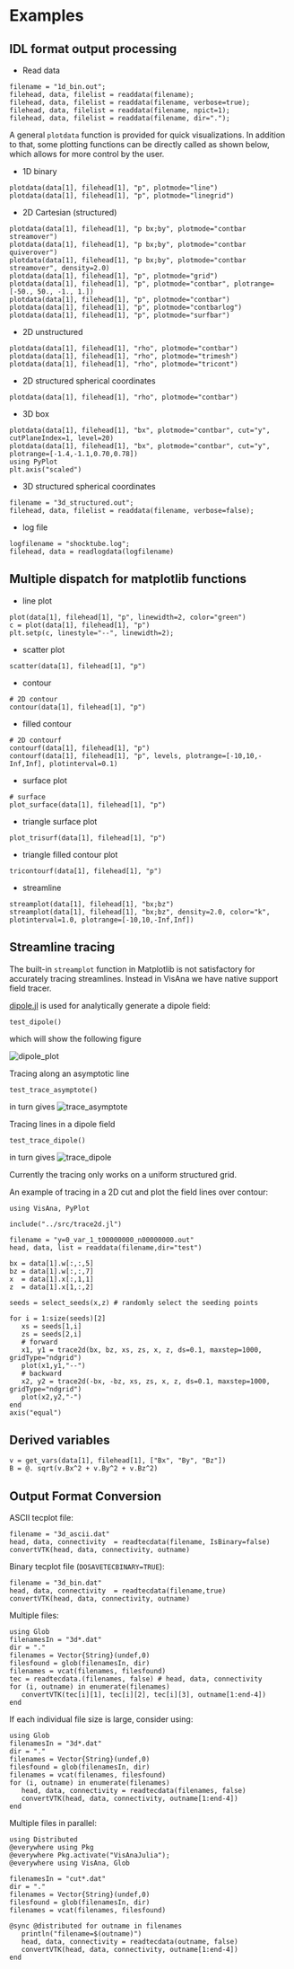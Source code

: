 # Examples

## IDL format output processing

- Read data
```
filename = "1d_bin.out";
filehead, data, filelist = readdata(filename);
filehead, data, filelist = readdata(filename, verbose=true);
filehead, data, filelist = readdata(filename, npict=1);
filehead, data, filelist = readdata(filename, dir=".");
```

A general `plotdata` function is provided for quick visualizations. In addition to that, some plotting functions can be directly called as shown below, which allows for more control by the user.

- 1D binary
```
plotdata(data[1], filehead[1], "p", plotmode="line")
plotdata(data[1], filehead[1], "p", plotmode="linegrid")
```

- 2D Cartesian (structured)
```
plotdata(data[1], filehead[1], "p bx;by", plotmode="contbar streamover")
plotdata(data[1], filehead[1], "p bx;by", plotmode="contbar quiverover")
plotdata(data[1], filehead[1], "p bx;by", plotmode="contbar streamover", density=2.0)
plotdata(data[1], filehead[1], "p", plotmode="grid")
plotdata(data[1], filehead[1], "p", plotmode="contbar", plotrange=[-50., 50., -1., 1.])
plotdata(data[1], filehead[1], "p", plotmode="contbar")
plotdata(data[1], filehead[1], "p", plotmode="contbarlog")
plotdata(data[1], filehead[1], "p", plotmode="surfbar")
```

- 2D unstructured
```
plotdata(data[1], filehead[1], "rho", plotmode="contbar")
plotdata(data[1], filehead[1], "rho", plotmode="trimesh")
plotdata(data[1], filehead[1], "rho", plotmode="tricont")
```

- 2D structured spherical coordinates
```
plotdata(data[1], filehead[1], "rho", plotmode="contbar")
```

- 3D box
```
plotdata(data[1], filehead[1], "bx", plotmode="contbar", cut="y", cutPlaneIndex=1, level=20)
plotdata(data[1], filehead[1], "bx", plotmode="contbar", cut="y", plotrange=[-1.4,-1.1,0.70,0.78])
using PyPlot
plt.axis("scaled")
```

- 3D structured spherical coordinates
```
filename = "3d_structured.out";
filehead, data, filelist = readdata(filename, verbose=false);
```

- log file
```
logfilename = "shocktube.log";
filehead, data = readlogdata(logfilename)
```

## Multiple dispatch for matplotlib functions
- line plot
```
plot(data[1], filehead[1], "p", linewidth=2, color="green")
c = plot(data[1], filehead[1], "p")
plt.setp(c, linestyle="--", linewidth=2);
```

- scatter plot
```
scatter(data[1], filehead[1], "p")
```

- contour
```
# 2D contour
contour(data[1], filehead[1], "p")
```

- filled contour
```
# 2D contourf
contourf(data[1], filehead[1], "p")
contourf(data[1], filehead[1], "p", levels, plotrange=[-10,10,-Inf,Inf], plotinterval=0.1)
```

- surface plot
```
# surface
plot_surface(data[1], filehead[1], "p")
```

- triangle surface plot
```
plot_trisurf(data[1], filehead[1], "p")
```

- triangle filled contour plot
```
tricontourf(data[1], filehead[1], "p")
```

- streamline
```
streamplot(data[1], filehead[1], "bx;bz")
streamplot(data[1], filehead[1], "bx;bz", density=2.0, color="k", plotinterval=1.0, plotrange=[-10,10,-Inf,Inf])
```

## Streamline tracing

The built-in `streamplot` function in Matplotlib is not satisfactory for accurately tracing streamlines. Instead in VisAna we have native support field tracer.

[dipole.jl](https://github.com/henry2004y/VisAnaJulia/blob/master/src/dipole.jl) is used for analytically generate a dipole field:
```
test_dipole()
```
which will show the following figure

![dipole_plot](https://github.com/henry2004y/VisAnaJulia/blob/master/docs/src/images/dipole_plot.png "Dipole field")

Tracing along an asymptotic line
```
test_trace_asymptote()
```
in turn gives
![trace_asymptote](https://github.com/henry2004y/VisAnaJulia/blob/master/docs/src/images/trace_asymptote.png "Tracing in an asymptotic field")

Tracing lines in a dipole field
```
test_trace_dipole()
```
in turn gives
![trace_dipole](https://github.com/henry2004y/VisAnaJulia/blob/master/docs/src/images/trace_dipole.png "Tracing in a dipole field")

Currently the tracing only works on a uniform structured grid.

An example of tracing in a 2D cut and plot the field lines over contour:
```
using VisAna, PyPlot

include("../src/trace2d.jl")

filename = "y=0_var_1_t00000000_n00000000.out"
head, data, list = readdata(filename,dir="test")

bx = data[1].w[:,:,5]
bz = data[1].w[:,:,7]
x  = data[1].x[:,1,1]
z  = data[1].x[1,:,2]

seeds = select_seeds(x,z) # randomly select the seeding points

for i = 1:size(seeds)[2]
   xs = seeds[1,i]
   zs = seeds[2,i]
   # forward
   x1, y1 = trace2d(bx, bz, xs, zs, x, z, ds=0.1, maxstep=1000, gridType="ndgrid")
   plot(x1,y1,"--")
   # backward
   x2, y2 = trace2d(-bx, -bz, xs, zs, x, z, ds=0.1, maxstep=1000, gridType="ndgrid")
   plot(x2,y2,"-")
end
axis("equal")
```

## Derived variables
```
v = get_vars(data[1], filehead[1], ["Bx", "By", "Bz"])
B = @. sqrt(v.Bx^2 + v.By^2 + v.Bz^2)
```

## Output Format Conversion
ASCII tecplot file:
```
filename = "3d_ascii.dat"
head, data, connectivity  = readtecdata(filename, IsBinary=false)
convertVTK(head, data, connectivity, outname)
```

Binary tecplot file (`DOSAVETECBINARY=TRUE`):
```
filename = "3d_bin.dat"
head, data, connectivity  = readtecdata(filename,true)
convertVTK(head, data, connectivity, outname)
```

Multiple files:
```
using Glob
filenamesIn = "3d*.dat"
dir = "."
filenames = Vector{String}(undef,0)
filesfound = glob(filenamesIn, dir)
filenames = vcat(filenames, filesfound)
tec = readtecdata.(filenames, false) # head, data, connectivity
for (i, outname) in enumerate(filenames)
   convertVTK(tec[i][1], tec[i][2], tec[i][3], outname[1:end-4])
end
```

If each individual file size is large, consider using:
```
using Glob
filenamesIn = "3d*.dat"
dir = "."
filenames = Vector{String}(undef,0)
filesfound = glob(filenamesIn, dir)
filenames = vcat(filenames, filesfound)
for (i, outname) in enumerate(filenames)
   head, data, connectivity = readtecdata(filenames, false)
   convertVTK(head, data, connectivity, outname[1:end-4])
end
```

Multiple files in parallel:
```
using Distributed
@everywhere using Pkg
@everywhere Pkg.activate("VisAnaJulia");
@everywhere using VisAna, Glob

filenamesIn = "cut*.dat"
dir = "."
filenames = Vector{String}(undef,0)
filesfound = glob(filenamesIn, dir)
filenames = vcat(filenames, filesfound)

@sync @distributed for outname in filenames
   println("filename=$(outname)")
   head, data, connectivity = readtecdata(outname, false)
   convertVTK(head, data, connectivity, outname[1:end-4])
end
```
